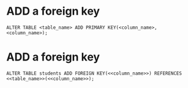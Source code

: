 # ADD a foreign key
```
ALTER TABLE <table_name> ADD PRIMARY KEY(<column_name>, <column_name>);
```

# ADD a foreign key
```
ALTER TABLE students ADD FOREIGN KEY(<<column_name>>) REFERENCES <<table_name>>(<<column_name>>);
```
